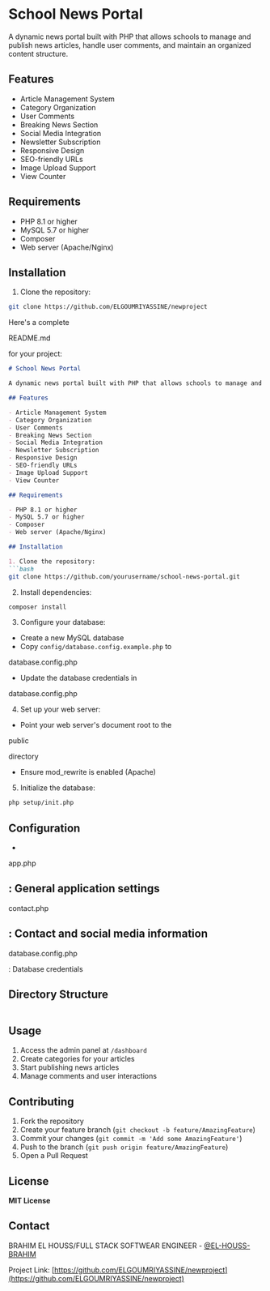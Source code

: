 # School News Portal

A dynamic news portal built with PHP that allows schools to manage and publish news articles, handle user comments, and maintain an organized content structure.

## Features

- Article Management System
- Category Organization
- User Comments
- Breaking News Section
- Social Media Integration
- Newsletter Subscription
- Responsive Design
- SEO-friendly URLs
- Image Upload Support
- View Counter

## Requirements

- PHP 8.1 or higher
- MySQL 5.7 or higher
- Composer
- Web server (Apache/Nginx)

## Installation

1. Clone the repository:
```bash
git clone https://github.com/ELGOUMRIYASSINE/newproject
```

Here's a complete 

README.md

 for your project:

```markdown
# School News Portal

A dynamic news portal built with PHP that allows schools to manage and publish news articles, handle user comments, and maintain an organized content structure.

## Features

- Article Management System
- Category Organization
- User Comments
- Breaking News Section
- Social Media Integration
- Newsletter Subscription
- Responsive Design
- SEO-friendly URLs
- Image Upload Support
- View Counter

## Requirements

- PHP 8.1 or higher
- MySQL 5.7 or higher
- Composer
- Web server (Apache/Nginx)

## Installation

1. Clone the repository:
```bash
git clone https://github.com/yourusername/school-news-portal.git
```

2. Install dependencies:
```bash
composer install
```

3. Configure your database:
- Create a new MySQL database
- Copy `config/database.config.example.php` to 

database.config.php


- Update the database credentials in 

database.config.php



4. Set up your web server:
- Point your web server's document root to the 

public

 directory
- Ensure mod_rewrite is enabled (Apache)

5. Initialize the database:
```bash
php setup/init.php
```

## Configuration

- 

app.php

: General application settings
- 

contact.php

: Contact and social media information
- 

database.config.php

: Database credentials

## Directory Structure

```

```

## Usage

1. Access the admin panel at `/dashboard`
2. Create categories for your articles
3. Start publishing news articles
4. Manage comments and user interactions

## Contributing

1. Fork the repository
2. Create your feature branch (`git checkout -b feature/AmazingFeature`)
3. Commit your changes (`git commit -m 'Add some AmazingFeature'`)
4. Push to the branch (`git push origin feature/AmazingFeature`)
5. Open a Pull Request

## License

**MIT License**

## Contact

BRAHIM EL HOUSS/FULL STACK SOFTWEAR ENGINEER - [@EL-HOUSS-BRAHIM](https://github.com/EL-HOUSS-BRAHIM/)

Project Link: [https://github.com/ELGOUMRIYASSINE/newproject](https://github.com/ELGOUMRIYASSINE/newproject)
```